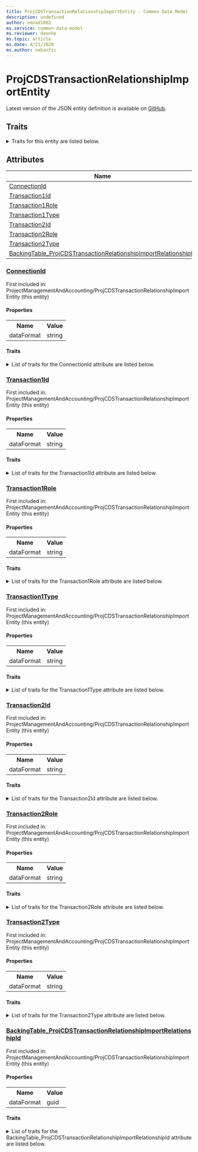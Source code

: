 ```yaml
---
title: ProjCDSTransactionRelationshipImportEntity - Common Data Model | Microsoft Docs
description: undefined
author: nenad1002
ms.service: common-data-model
ms.reviewer: deonhe
ms.topic: article
ms.date: 4/21/2020
ms.author: nebanfic
---
```


# ProjCDSTransactionRelationshipImportEntity

  
 Latest version of the JSON entity definition is available on <a href="https://github.com/Microsoft/CDM/tree/master/schemaDocuments/core/operationsCommon/Entities/ProfessionalServices/ProjectManagementAndAccounting/ProjCDSTransactionRelationshipImportEntity.cdm.json" target="_blank">GitHub</a>.  

## Traits

<details>
<summary>Traits for this entity are listed below.  
</summary>

**is.CDM.entityVersion**  
  <table><tr><th>Parameter</th><th>Value</th><th>Data type</th><th>Explanation</th></tr><tr><td>versionNumber</td><td>"1.0.0"</td><td>string</td><td>semantic version number of the entity</td></tr></table>

**is.application.releaseVersion**  
  <table><tr><th>Parameter</th><th>Value</th><th>Data type</th><th>Explanation</th></tr><tr><td>releaseVersion</td><td>"10.0.13.0"</td><td>string</td><td>semantic version number of the application introducing this entity</td></tr></table>

</details>

## Attributes

|Name|Description|First Included in Instance|
|---|---|---|
|[ConnectionId](#ConnectionId)||<a href="ProjCDSTransactionRelationshipImportEntity.md" target="_blank">ProjectManagementAndAccounting/ProjCDSTransactionRelationshipImportEntity</a>|
|[Transaction1Id](#Transaction1Id)||<a href="ProjCDSTransactionRelationshipImportEntity.md" target="_blank">ProjectManagementAndAccounting/ProjCDSTransactionRelationshipImportEntity</a>|
|[Transaction1Role](#Transaction1Role)||<a href="ProjCDSTransactionRelationshipImportEntity.md" target="_blank">ProjectManagementAndAccounting/ProjCDSTransactionRelationshipImportEntity</a>|
|[Transaction1Type](#Transaction1Type)||<a href="ProjCDSTransactionRelationshipImportEntity.md" target="_blank">ProjectManagementAndAccounting/ProjCDSTransactionRelationshipImportEntity</a>|
|[Transaction2Id](#Transaction2Id)||<a href="ProjCDSTransactionRelationshipImportEntity.md" target="_blank">ProjectManagementAndAccounting/ProjCDSTransactionRelationshipImportEntity</a>|
|[Transaction2Role](#Transaction2Role)||<a href="ProjCDSTransactionRelationshipImportEntity.md" target="_blank">ProjectManagementAndAccounting/ProjCDSTransactionRelationshipImportEntity</a>|
|[Transaction2Type](#Transaction2Type)||<a href="ProjCDSTransactionRelationshipImportEntity.md" target="_blank">ProjectManagementAndAccounting/ProjCDSTransactionRelationshipImportEntity</a>|
|[BackingTable_ProjCDSTransactionRelationshipImportRelationshipId](#BackingTable_ProjCDSTransactionRelationshipImportRelationshipId)||<a href="ProjCDSTransactionRelationshipImportEntity.md" target="_blank">ProjectManagementAndAccounting/ProjCDSTransactionRelationshipImportEntity</a>|

### <a href=#ConnectionId name="ConnectionId">ConnectionId</a>

First included in: ProjectManagementAndAccounting/ProjCDSTransactionRelationshipImportEntity (this entity)  

#### Properties

<table><tr><th>Name</th><th>Value</th></tr><tr><td>dataFormat</td><td>string</td></tr></table>

#### Traits

<details>
<summary>List of traits for the ConnectionId attribute are listed below.</summary>

**is.dataFormat.character**  
**is.dataFormat.big**  
**is.dataFormat.array**  
**is.dataFormat.character**  
**is.dataFormat.array**  
</details>

### <a href=#Transaction1Id name="Transaction1Id">Transaction1Id</a>

First included in: ProjectManagementAndAccounting/ProjCDSTransactionRelationshipImportEntity (this entity)  

#### Properties

<table><tr><th>Name</th><th>Value</th></tr><tr><td>dataFormat</td><td>string</td></tr></table>

#### Traits

<details>
<summary>List of traits for the Transaction1Id attribute are listed below.</summary>

**is.dataFormat.character**  
**is.dataFormat.big**  
**is.dataFormat.array**  
**is.dataFormat.character**  
**is.dataFormat.array**  
</details>

### <a href=#Transaction1Role name="Transaction1Role">Transaction1Role</a>

First included in: ProjectManagementAndAccounting/ProjCDSTransactionRelationshipImportEntity (this entity)  

#### Properties

<table><tr><th>Name</th><th>Value</th></tr><tr><td>dataFormat</td><td>string</td></tr></table>

#### Traits

<details>
<summary>List of traits for the Transaction1Role attribute are listed below.</summary>

**is.dataFormat.character**  
**is.dataFormat.big**  
**is.dataFormat.array**  
**is.dataFormat.character**  
**is.dataFormat.array**  
</details>

### <a href=#Transaction1Type name="Transaction1Type">Transaction1Type</a>

First included in: ProjectManagementAndAccounting/ProjCDSTransactionRelationshipImportEntity (this entity)  

#### Properties

<table><tr><th>Name</th><th>Value</th></tr><tr><td>dataFormat</td><td>string</td></tr></table>

#### Traits

<details>
<summary>List of traits for the Transaction1Type attribute are listed below.</summary>

**is.dataFormat.character**  
**is.dataFormat.big**  
**is.dataFormat.array**  
**is.dataFormat.character**  
**is.dataFormat.array**  
</details>

### <a href=#Transaction2Id name="Transaction2Id">Transaction2Id</a>

First included in: ProjectManagementAndAccounting/ProjCDSTransactionRelationshipImportEntity (this entity)  

#### Properties

<table><tr><th>Name</th><th>Value</th></tr><tr><td>dataFormat</td><td>string</td></tr></table>

#### Traits

<details>
<summary>List of traits for the Transaction2Id attribute are listed below.</summary>

**is.dataFormat.character**  
**is.dataFormat.big**  
**is.dataFormat.array**  
**is.dataFormat.character**  
**is.dataFormat.array**  
</details>

### <a href=#Transaction2Role name="Transaction2Role">Transaction2Role</a>

First included in: ProjectManagementAndAccounting/ProjCDSTransactionRelationshipImportEntity (this entity)  

#### Properties

<table><tr><th>Name</th><th>Value</th></tr><tr><td>dataFormat</td><td>string</td></tr></table>

#### Traits

<details>
<summary>List of traits for the Transaction2Role attribute are listed below.</summary>

**is.dataFormat.character**  
**is.dataFormat.big**  
**is.dataFormat.array**  
**is.dataFormat.character**  
**is.dataFormat.array**  
</details>

### <a href=#Transaction2Type name="Transaction2Type">Transaction2Type</a>

First included in: ProjectManagementAndAccounting/ProjCDSTransactionRelationshipImportEntity (this entity)  

#### Properties

<table><tr><th>Name</th><th>Value</th></tr><tr><td>dataFormat</td><td>string</td></tr></table>

#### Traits

<details>
<summary>List of traits for the Transaction2Type attribute are listed below.</summary>

**is.dataFormat.character**  
**is.dataFormat.big**  
**is.dataFormat.array**  
**is.dataFormat.character**  
**is.dataFormat.array**  
</details>

### <a href=#BackingTable_ProjCDSTransactionRelationshipImportRelationshipId name="BackingTable_ProjCDSTransactionRelationshipImportRelationshipId">BackingTable_ProjCDSTransactionRelationshipImportRelationshipId</a>

First included in: ProjectManagementAndAccounting/ProjCDSTransactionRelationshipImportEntity (this entity)  

#### Properties

<table><tr><th>Name</th><th>Value</th></tr><tr><td>dataFormat</td><td>guid</td></tr></table>

#### Traits

<details>
<summary>List of traits for the BackingTable_ProjCDSTransactionRelationshipImportRelationshipId attribute are listed below.</summary>

**is.dataFormat.character**  
**is.dataFormat.big**  
**is.dataFormat.array**  
**is.dataFormat.guid**  
**means.identity.entityId**  
**is.linkedEntity.identifier**  
Marks the attribute(s) that hold foreign key references to a linked (used as an attribute) entity. This attribute is added to the resolved entity to enumerate the referenced entities.  <table><tr><th>Parameter</th><th>Value</th><th>Data type</th><th>Explanation</th></tr><tr><td>entityReferences</td><td><table><tr><th>entityReference</th><th>attributeReference</th></tr><tr><td><a href="../../../Tables/ProfessionalServices/ProjectManagementAndAccounting/Miscellaneous/ProjCDSTransactionRelationshipImport.md" target="_blank">/core/operationsCommon/Tables/ProfessionalServices/ProjectManagementAndAccounting/Miscellaneous/ProjCDSTransactionRelationshipImport.cdm.json/ProjCDSTransactionRelationshipImport</a></td><td><a href="../../../Tables/ProfessionalServices/ProjectManagementAndAccounting/Miscellaneous/ProjCDSTransactionRelationshipImport.md#RecId" target="_blank">RecId</a></td></tr></table></td><td>entity</td><td>a reference to the constant entity holding the list of entity references</td></tr></table>

**is.dataFormat.guid**  
**is.dataFormat.character**  
**is.dataFormat.array**  
</details>
